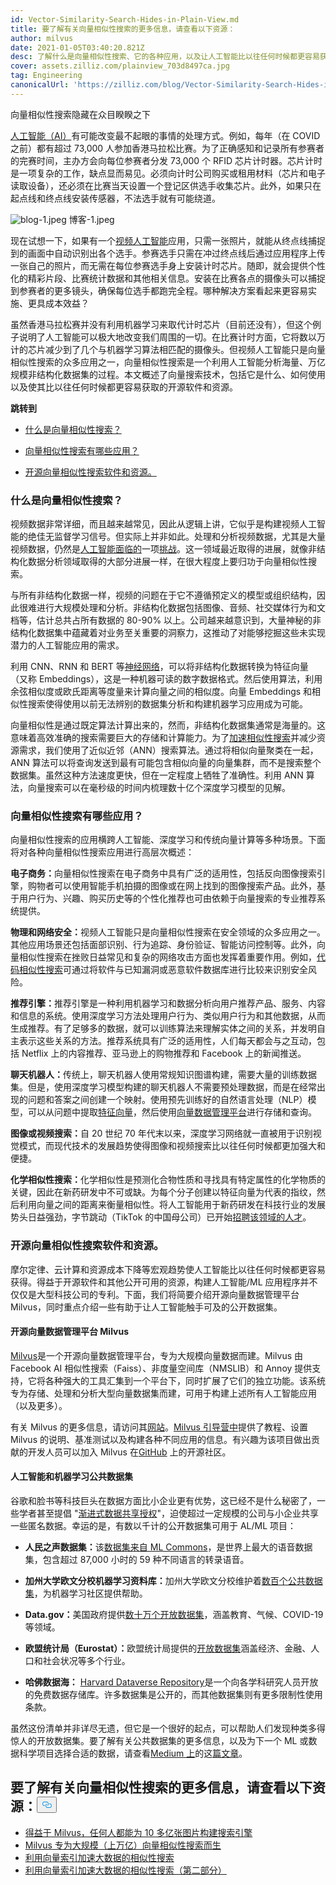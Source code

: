 ```yaml
---
id: Vector-Similarity-Search-Hides-in-Plain-View.md
title: 要了解有关向量相似性搜索的更多信息，请查看以下资源：
author: milvus
date: 2021-01-05T03:40:20.821Z
desc: 了解什么是向量相似性搜索、它的各种应用，以及让人工智能比以往任何时候都更容易获取的公共资源。
cover: assets.zilliz.com/plainview_703d8497ca.jpg
tag: Engineering
canonicalUrl: 'https://zilliz.com/blog/Vector-Similarity-Search-Hides-in-Plain-View'
---
```

<custom-h1>向量相似性搜索隐藏在众目睽睽之下</custom-h1><p><a href="https://medium.com/unstructured-data-service/the-easiest-way-to-search-among-1-billion-image-vectors-d6faf72e361f#a291">人工智能（AI）</a>有可能改变最不起眼的事情的处理方式。例如，每年（在 COVID 之前）都有超过 73,000 人参加香港马拉松比赛。为了正确感知和记录所有参赛者的完赛时间，主办方会向每位参赛者分发 73,000 个 RFID 芯片计时器。芯片计时是一项复杂的工作，缺点显而易见。必须向计时公司购买或租用材料（芯片和电子读取设备），还必须在比赛当天设置一个登记区供选手收集芯片。此外，如果只在起点线和终点线安装传感器，不法选手就有可能绕道。</p>
<p>
  
   <span class="img-wrapper"> <img translate="no" src="https://assets.zilliz.com/blog_1_e55c133e05.jpeg" alt="blog-1.jpeg" class="doc-image" id="blog-1.jpeg" />
   </span> <span class="img-wrapper"> <span>博客-1.jpeg</span> </span></p>
<p>现在试想一下，如果有一个<a href="https://cloud.google.com/video-intelligence">视频人工智能</a>应用，只需一张照片，就能从终点线捕捉到的画面中自动识别出各个选手。参赛选手只需在冲过终点线后通过应用程序上传一张自己的照片，而无需在每位参赛选手身上安装计时芯片。随即，就会提供个性化的精彩片段、比赛统计数据和其他相关信息。安装在比赛各点的摄像头可以捕捉到参赛者的更多镜头，确保每位选手都跑完全程。哪种解决方案看起来更容易实施、更具成本效益？</p>
<p>虽然香港马拉松赛并没有利用机器学习来取代计时芯片（目前还没有），但这个例子说明了人工智能可以极大地改变我们周围的一切。在比赛计时方面，它将数以万计的芯片减少到了几个与机器学习算法相匹配的摄像头。但视频人工智能只是向量相似性搜索的众多应用之一，向量相似性搜索是一个利用人工智能分析海量、万亿规模非结构化数据集的过程。本文概述了向量搜索技术，包括它是什么、如何使用以及使其比以往任何时候都更容易获取的开源软件和资源。</p>
<p><strong>跳转到</strong></p>
<ul>
<li><p><a href="#what-is-vector-similarity-search">什么是向量相似性搜索？</a></p></li>
<li><p><a href="#what-are-some-applications-of-vector-similarity-search">向量相似性搜索有哪些应用？</a></p></li>
<li><p><a href="#open-source-vector-similarity-search-software-and-resources">开源向量相似性搜索软件和资源。</a></p></li>
</ul>
<h3 id="What-is-vector-similarity-search" class="common-anchor-header">什么是向量相似性搜索？</h3><p>视频数据非常详细，而且越来越常见，因此从逻辑上讲，它似乎是构建视频人工智能的绝佳无监督学习信号。但实际上并非如此。处理和分析视频数据，尤其是大量视频数据，仍然是<a href="https://arxiv.org/pdf/1905.11954.pdf">人工智能面临的</a>一项<a href="https://arxiv.org/pdf/1905.11954.pdf">挑战</a>。这一领域最近取得的进展，就像非结构化数据分析领域取得的大部分进展一样，在很大程度上要归功于向量相似性搜索。</p>
<p>与所有非结构化数据一样，视频的问题在于它不遵循预定义的模型或组织结构，因此很难进行大规模处理和分析。非结构化数据包括图像、音频、社交媒体行为和文档等，估计总共占所有数据的 80-90% 以上。公司越来越意识到，大量神秘的非结构化数据集中蕴藏着对业务至关重要的洞察力，这推动了对能够挖掘这些未实现潜力的人工智能应用的需求。</p>
<p>利用 CNN、RNN 和 BERT 等<a href="https://en.wikipedia.org/wiki/Neural_network">神经网络</a>，可以将非结构化数据转换为特征向量（又称 Embeddings），这是一种机器可读的数字数据格式。然后使用算法，利用余弦相似度或欧氏距离等度量来计算向量之间的相似度。向量 Embeddings 和相似性搜索使得使用以前无法辨别的数据集分析和构建机器学习应用成为可能。</p>
<p>向量相似性是通过既定算法计算出来的，然而，非结构化数据集通常是海量的。这意味着高效准确的搜索需要巨大的存储和计算能力。为了<a href="https://medium.com/unstructured-data-service/how-to-choose-an-index-in-milvus-4f3d15259212#7a9a">加速相似性搜索</a>并减少资源需求，我们使用了近似近邻（ANN）搜索算法。通过将相似向量聚类在一起，ANN 算法可以将查询发送到最有可能包含相似向量的向量集群，而不是搜索整个数据集。虽然这种方法速度更快，但在一定程度上牺牲了准确性。利用 ANN 算法，向量搜索可以在毫秒级的时间内梳理数十亿个深度学习模型的见解。</p>
<h3 id="What-are-some-applications-of-vector-similarity-search" class="common-anchor-header">向量相似性搜索有哪些应用？</h3><p>向量相似性搜索的应用横跨人工智能、深度学习和传统向量计算等多种场景。下面将对各种向量相似性搜索应用进行高层次概述：</p>
<p><strong>电子商务：</strong>向量相似性搜索在电子商务中具有广泛的适用性，包括反向图像搜索引擎，购物者可以使用智能手机拍摄的图像或在网上找到的图像搜索产品。此外，基于用户行为、兴趣、购买历史等的个性化推荐也可由依赖于向量搜索的专业推荐系统提供。</p>
<p><strong>物理和网络安全：</strong>视频人工智能只是向量相似性搜索在安全领域的众多应用之一。其他应用场景还包括面部识别、行为追踪、身份验证、智能访问控制等。此外，向量相似性搜索在挫败日益常见和复杂的网络攻击方面也发挥着重要作用。例如，<a href="https://medium.com/gsi-technology/application-of-ai-to-cybersecurity-part-3-19659bdb3422">代码相似性搜索</a>可通过将软件与已知漏洞或恶意软件数据库进行比较来识别安全风险。</p>
<p><strong>推荐引擎：</strong>推荐引擎是一种利用机器学习和数据分析向用户推荐产品、服务、内容和信息的系统。使用深度学习方法处理用户行为、类似用户行为和其他数据，从而生成推荐。有了足够多的数据，就可以训练算法来理解实体之间的关系，并发明自主表示这些关系的方法。推荐系统具有广泛的适用性，人们每天都会与之互动，包括 Netflix 上的内容推荐、亚马逊上的购物推荐和 Facebook 上的新闻推送。</p>
<p><strong>聊天机器人：</strong>传统上，聊天机器人使用常规知识图谱构建，需要大量的训练数据集。但是，使用深度学习模型构建的聊天机器人不需要预处理数据，而是在经常出现的问题和答案之间创建一个映射。使用预先训练好的自然语言处理（NLP）模型，可以从问题中提取<a href="https://medium.com/unstructured-data-service/the-easiest-way-to-search-among-1-billion-image-vectors-d6faf72e361f#92e0">特征向量</a>，然后使用<a href="https://medium.com/unstructured-data-service/the-easiest-way-to-search-among-1-billion-image-vectors-d6faf72e361f#92e0">向量数据管理平台</a>进行存储和查询。</p>
<p><strong>图像或视频搜索：</strong>自 20 世纪 70 年代末以来，深度学习网络就一直被用于识别视觉模式，而现代技术的发展趋势使得图像和视频搜索比以往任何时候都更加强大和便捷。</p>
<p><strong>化学相似性搜索：</strong>化学相似性是预测化合物性质和寻找具有特定属性的化学物质的关键，因此在新药研发中不可或缺。为每个分子创建以特征向量为代表的指纹，然后利用向量之间的距离来衡量相似性。将人工智能用于新药研发在科技行业的发展势头日益强劲，字节跳动（TikTok 的中国母公司）已开始<a href="https://techcrunch.com/2020/12/23/bytedance-ai-drug/">招聘该领域的人才</a>。</p>
<h3 id="Open-source-vector-similarity-search-software-and-resources" class="common-anchor-header">开源向量相似性搜索软件和资源。</h3><p>摩尔定律、云计算和资源成本下降等宏观趋势使人工智能比以往任何时候都更容易获得。得益于开源软件和其他公开可用的资源，构建人工智能/ML 应用程序并不仅仅是大型科技公司的专利。下面，我们将简要介绍开源向量数据管理平台 Milvus，同时重点介绍一些有助于让人工智能触手可及的公开数据集。</p>
<h4 id="Milvus-an-open-source-vector-data-management-platform" class="common-anchor-header">开源向量数据管理平台 Milvus</h4><p><a href="https://milvus.io/">Milvus</a>是一个开源向量数据管理平台，专为大规模向量数据而建。Milvus 由 Facebook AI 相似性搜索（Faiss）、非度量空间库（NMSLIB）和 Annoy 提供支持，它将各种强大的工具汇集到一个平台下，同时扩展了它们的独立功能。该系统专为存储、处理和分析大型向量数据集而建，可用于构建上述所有人工智能应用（以及更多）。</p>
<p>有关 Milvus 的更多信息，请访问其<a href="https://milvus.io/">网站</a>。<a href="https://github.com/milvus-io/bootcamp">Milvus 引导营中</a>提供了教程、设置 Milvus 的说明、基准测试以及构建各种不同应用的信息。有兴趣为该项目做出贡献的开发人员可以加入 Milvus 在<a href="https://github.com/milvus-io">GitHub</a> 上的开源社区。</p>
<h4 id="Public-datasets-for-artificial-intelligence-and-machine-learning" class="common-anchor-header">人工智能和机器学习公共数据集</h4><p>谷歌和脸书等科技巨头在数据方面比小企业更有优势，这已经不是什么秘密了，一些学者甚至提倡 "<a href="https://www.technologyreview.com/2019/06/06/135067/making-big-tech-companies-share-data-could-do-more-good-than-breaking-them-up/">渐进式数据共享授权</a>"，迫使超过一定规模的公司与小企业共享一些匿名数据。幸运的是，有数以千计的公开数据集可用于 AL/ML 项目：</p>
<ul>
<li><p><strong>人民之声数据集：</strong>该<a href="https://mlcommons.org/en/peoples-speech/">数据集来自 ML Commons</a>，是世界上最大的语音数据集，包含超过 87,000 小时的 59 种不同语言的转录语音。</p></li>
<li><p><strong>加州大学欧文分校机器学习资料库：</strong>加州大学欧文分校维护着<a href="https://archive.ics.uci.edu/ml/index.php">数百个公共数据集</a>，为机器学习社区提供帮助。</p></li>
<li><p><strong>Data.gov：</strong>美国政府提供<a href="https://www.data.gov/">数十万个开放数据集</a>，涵盖教育、气候、COVID-19 等领域。</p></li>
<li><p><strong>欧盟统计局（Eurostat）：</strong>欧盟统计局提供的<a href="https://ec.europa.eu/eurostat/data/database">开放数据集</a>涵盖经济、金融、人口和社会状况等多个行业。</p></li>
<li><p><strong>哈佛数据海：</strong> <a href="https://dataverse.harvard.edu/">Harvard Dataverse Repository</a>是一个向各学科研究人员开放的免费数据存储库。许多数据集是公开的，而其他数据集则有更多限制性使用条款。</p></li>
</ul>
<p>虽然这份清单并非详尽无遗，但它是一个很好的起点，可以帮助人们发现种类多得惊人的开放数据集。要了解有关公共数据集的更多信息，以及为下一个 ML 或数据科学项目选择合适的数据，请查看<a href="https://altexsoft.medium.com/best-public-datasets-for-machine-learning-and-data-science-sources-and-advice-on-the-choice-636a0e754052">Medium 上</a>的这<a href="https://altexsoft.medium.com/best-public-datasets-for-machine-learning-and-data-science-sources-and-advice-on-the-choice-636a0e754052">篇文章</a>。</p>
<h2 id="To-learn-more-about-vector-similarity-search-check-out-the-following-resources" class="common-anchor-header">要了解有关向量相似性搜索的更多信息，请查看以下资源：<button data-href="#To-learn-more-about-vector-similarity-search-check-out-the-following-resources" class="anchor-icon" translate="no">
      <svg translate="no"
        aria-hidden="true"
        focusable="false"
        height="20"
        version="1.1"
        viewBox="0 0 16 16"
        width="16"
      >
        <path
          fill="#0092E4"
          fill-rule="evenodd"
          d="M4 9h1v1H4c-1.5 0-3-1.69-3-3.5S2.55 3 4 3h4c1.45 0 3 1.69 3 3.5 0 1.41-.91 2.72-2 3.25V8.59c.58-.45 1-1.27 1-2.09C10 5.22 8.98 4 8 4H4c-.98 0-2 1.22-2 2.5S3 9 4 9zm9-3h-1v1h1c1 0 2 1.22 2 2.5S13.98 12 13 12H9c-.98 0-2-1.22-2-2.5 0-.83.42-1.64 1-2.09V6.25c-1.09.53-2 1.84-2 3.25C6 11.31 7.55 13 9 13h4c1.45 0 3-1.69 3-3.5S14.5 6 13 6z"
        ></path>
      </svg>
    </button></h2><ul>
<li><a href="https://milvus.io/blog/Thanks-to-Milvus-Anyone-Can-Build-a-Vector-Database-for-1-Billion-Images.md">得益于 Milvus，任何人都能为 10 多亿张图片构建搜索引擎</a></li>
<li><a href="https://milvus.io/blog/Milvus-Was-Built-for-Massive-Scale-Think-Trillion-Vector-Similarity-Search.md">Milvus 专为大规模（上万亿）向量相似性搜索而生</a></li>
<li><a href="https://zilliz.com/blog/Accelerating-Similarity-Search-on-Really-Big-Data-with-Vector-Indexing">利用向量索引加速大数据的相似性搜索</a></li>
<li><a href="https://zilliz.com/learn/index-overview-part-2">利用向量索引加速大数据的相似性搜索（第二部分）</a></li>
</ul>
